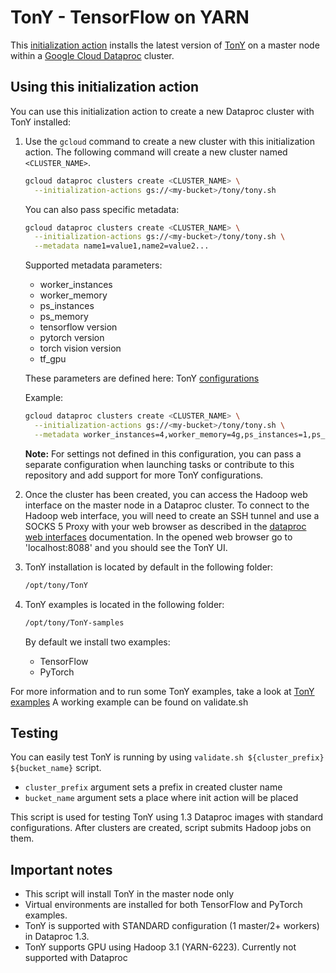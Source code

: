 # TonY - TensorFlow on YARN

This [initialization action](https://cloud.google.com/dataproc/init-actions) installs the latest version of [TonY](https://github.com/linkedin/TonY)
on a master node within a [Google Cloud Dataproc](https://cloud.google.com/dataproc) cluster.

## Using this initialization action

You can use this initialization action to create a new Dataproc cluster with TonY installed:

1. Use the `gcloud` command to create a new cluster with this initialization action.  The following command will create a new cluster named `<CLUSTER_NAME>`.

    ```bash
    gcloud dataproc clusters create <CLUSTER_NAME> \
      --initialization-actions gs://<my-bucket>/tony/tony.sh
    ```

    You can also pass specific metadata:
    
    ```bash
    gcloud dataproc clusters create <CLUSTER_NAME> \
      --initialization-actions gs://<my-bucket>/tony/tony.sh \
      --metadata name1=value1,name2=value2... 
    ```
    
    Supported metadata parameters:
    
     - worker_instances 
     - worker_memory
     - ps_instances
     - ps_memory
     - tensorflow version
     - pytorch version
     - torch vision version
     - tf_gpu
        
    These parameters are defined here: TonY [configurations](https://github.com/linkedin/TonY/wiki/TonY-Configurations)
    
    Example:
    
    ```bash
    gcloud dataproc clusters create <CLUSTER_NAME> \
      --initialization-actions gs://<my-bucket>/tony/tony.sh \
      --metadata worker_instances=4,worker_memory=4g,ps_instances=1,ps_memory=2g
    ```
    
    **Note:** For settings not defined in this configuration, you can pass a separate configuration when launching tasks
    or contribute to this repository and add support for more TonY configurations.
    
2. Once the cluster has been created, you can access the Hadoop web interface on the master node in a Dataproc cluster. To connect to the Hadoop web interface, you will need to create an SSH tunnel and use a SOCKS 5 Proxy with your web browser as described in the [dataproc web interfaces](https://cloud.google.com/dataproc/cluster-web-interfaces) documentation. In the opened web browser go to 'localhost:8088' and you should see the TonY UI.

3. TonY installation is located by default in the following folder:

    ```bash
    /opt/tony/TonY
    ```
    
4. TonY examples is located in the following folder:

    ```bash
    /opt/tony/TonY-samples
    ```
    By default we install two examples:
    
    - TensorFlow
    - PyTorch
    
For more information and to run some TonY examples, take a look at [TonY examples](https://github.com/linkedin/TonY/tree/master/tony-examples)
A working example can be found on validate.sh

## Testing
You can easily test TonY is running by using ```validate.sh ${cluster_prefix} ${bucket_name}``` script.

* ```cluster_prefix``` argument sets a prefix in created cluster name
* ```bucket_name``` argument sets a place where init action will be placed

This script is used for testing TonY using 1.3 Dataproc images with standard configurations. 
After clusters are created, script submits Hadoop jobs on them.


## Important notes

* This script will install TonY in the master node only
* Virtual environments are installed for both TensorFlow and PyTorch examples.
* TonY is supported with STANDARD configuration (1 master/2+ workers) in Dataproc 1.3.
* TonY supports GPU using Hadoop 3.1 (YARN-6223). Currently not supported with Dataproc